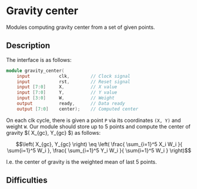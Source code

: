 # Gravity center
Modules computing gravity center from a set of given points.

## Description
The interface is as follows:

```verilog
module gravity_center(
    input           clk,        // Clock signal
    input           rst,        // Reset signal
    input [7:0]     X,          // X value
    input [7:0]     Y,          // Y value
    input [3:0]     W,          // Weight
    output          ready,      // Data ready
    output [7:0]    center);    // Computed center
```

On each clk cycle, there is given a point `P` via its coordinates `(X, Y)`
and weight `W`. Our module should store up to 5 points and compute the
center of gravity $\( X_{gc}, Y_{gc} $\) as follows:

$$\left( X_{gc}, Y_{gc} \right) \eq
    \left(
        \frac{ \sum_{i=1}^5 X_i W_i }{ \sum{i=1}^5 W_i },
        \frac{ \sum_{i=1}^5 Y_i W_i }{ \sum{i=1}^5 W_i }
    \right)$$

I.e. the center of gravity is the weighted mean of last 5 points.

## Difficulties




